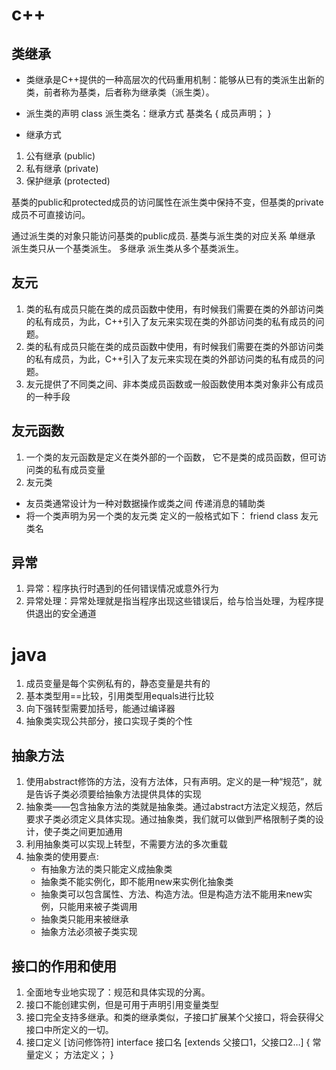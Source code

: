 # c++
## 类继承
* 类继承是C++提供的一种高层次的代码重用机制：能够从已有的类派生出新的类，前者称为基类，后者称为继承类（派生类）。
* 派生类的声明
    class 派生类名：继承方式  基类名
    {
            成员声明；
    }

* 继承方式
1. 公有继承 (public)
2. 私有继承 (private)
3. 保护继承 (protected)

基类的public和protected成员的访问属性在派生类中保持不变，但基类的private成员不可直接访问。

通过派生类的对象只能访问基类的public成员.
基类与派生类的对应关系
单继承
派生类只从一个基类派生。
多继承
派生类从多个基类派生。

## 友元
1. 类的私有成员只能在类的成员函数中使用，有时候我们需要在类的外部访问类的私有成员，为此，C++引入了友元来实现在类的外部访问类的私有成员的问题。
2. 类的私有成员只能在类的成员函数中使用，有时候我们需要在类的外部访问类的私有成员，为此，C++引入了友元来实现在类的外部访问类的私有成员的问题。
3. 友元提供了不同类之间、非本类成员函数或一般函数使用本类对象非公有成员的一种手段

## 友元函数
1. 一个类的友元函数是定义在类外部的一个函数，
   它不是类的成员函数，但可访问类的私有成员变量
2. 友元类
* 友员类通常设计为一种对数据操作或类之间
  传递消息的辅助类
* 将一个类声明为另一个类的友元类
     定义的一般格式如下：
                   friend class 友元类名

## 异常
1. 异常：程序执行时遇到的任何错误情况或意外行为
2. 异常处理：异常处理就是指当程序出现这些错误后，给与恰当处理，为程序提供退出的安全通道

# java
1. 成员变量是每个实例私有的，静态变量是共有的
2. 基本类型用==比较，引用类型用equals进行比较
3. 向下强转型需要加括号，能通过编译器
4. 抽象类实现公共部分，接口实现子类的个性


## 抽象方法
1. 使用abstract修饰的方法，没有方法体，只有声明。定义的是一种“规范”，就是告诉子类必须要给抽象方法提供具体的实现
2. 抽象类——包含抽象方法的类就是抽象类。通过abstract方法定义规范，然后要求子类必须定义具体实现。通过抽象类，我们就可以做到严格限制子类的设计，使子类之间更加通用
3. 利用抽象类可以实现上转型，不需要方法的多次重载
4. 抽象类的使用要点:
    * 有抽象方法的类只能定义成抽象类
    * 抽象类不能实例化，即不能用new来实例化抽象类
    * 抽象类可以包含属性、方法、构造方法。但是构造方法不能用来new实例，只能用来被子类调用
    * 抽象类只能用来被继承
    * 抽象方法必须被子类实现


## 接口的作用和使用
1. 全面地专业地实现了：规范和具体实现的分离。
2. 接口不能创建实例，但是可用于声明引用变量类型
3. 接口完全支持多继承。和类的继承类似，子接口扩展某个父接口，将会获得父接口中所定义的一切。
4. 接口定义
    [访问修饰符] interface 接口名 [extends 父接口1，父接口2…] {
    常量定义；
    方法定义；
    }